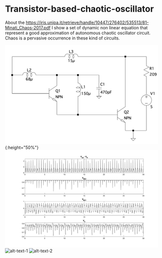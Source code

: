 # Transistor-based-chaotic-oscillator
About the https://iris.unipa.it/retrieve/handle/10447/276402/535513/81-Minati_Chaos-2017.pdf I show a set of dynamic non linear equation that represent a good approximation of autonomous chaotic oscillator circuit. Chaos is a pervasive occurrence in these kind of circuits.

![Circuit](https://github.com/EmilioSchi/Transistor-based-chaotic-oscillator/blob/master/circuit.png){:height="50%"}
![Signals](https://github.com/EmilioSchi/Transistor-based-chaotic-oscillator/blob/master/signal.png)
![alt-text-1](https://github.com/EmilioSchi/Transistor-based-chaotic-oscillator/blob/master/attractor_VC.gif) ![alt-text-2](https://github.com/EmilioSchi/Transistor-based-chaotic-oscillator/blob/master/attractor_VBC1.gif)
